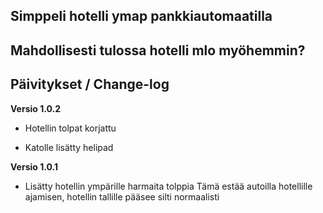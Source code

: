 ## Simppeli hotelli ymap pankkiautomaatilla

## Mahdollisesti tulossa hotelli mlo myöhemmin?

## Päivitykset / Change-log

**Versio 1.0.2**

- Hotellin tolpat korjattu

- Katolle lisätty helipad

**Versio 1.0.1**

- Lisätty hotellin ympärille harmaita tolppia
Tämä estää autoilla hotellille ajamisen, hotellin tallille pääsee silti normaalisti
